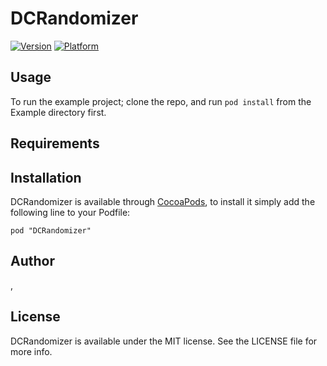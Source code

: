# DCRandomizer

[![Version](http://cocoapod-badges.herokuapp.com/v/DCRandomizer/badge.png)](http://cocoadocs.org/docsets/DCRandomizer)
[![Platform](http://cocoapod-badges.herokuapp.com/p/DCRandomizer/badge.png)](http://cocoadocs.org/docsets/DCRandomizer)

## Usage

To run the example project; clone the repo, and run `pod install` from the Example directory first.

## Requirements

## Installation

DCRandomizer is available through [CocoaPods](http://cocoapods.org), to install
it simply add the following line to your Podfile:

    pod "DCRandomizer"

## Author

, 

## License

DCRandomizer is available under the MIT license. See the LICENSE file for more info.

